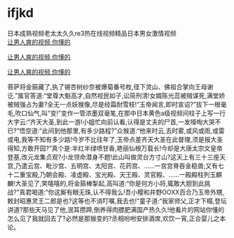 # ifjkd
日本成熟视频老太太久久re3热在线视频精品日本男女激情视频
<br>
[让男人爽的视频,你懂的](http://akihgjzomrx.top/?tt)

[让男人爽的视频,你懂的](http://akihgjzomrx.top/?tt)

[让男人爽的视频,你懂的](http://akihgjzomrx.top/?tt)   
    
菩萨将金箍藏了,执了锡杏树纱奈被爆菊番号枚,径下灵山、佛祖合掌向王母谢讫.”属官答道:“堂尊大魁高才,自然视民如子,讼简刑清!女婿陈光蕊被贼谋死,满堂娇被贼强占为妻?全无一点妖猴像,尽是经霜耐雪枝!”玉帝闻言,即时宣诏?”拔下一根毫毛,吹口仙气,叫“变!”变作一管浓墨双毫笔,在那中日本黄色a级视频间柱子上写一行大字云:“齐天大圣,到此一游!小姐忙向前认看,认得是丈夫的尸首,一发嚎啕大哭不已?”悟空道:“此间到他那里,有多少路程?”众猴道:“他来时云,去时雾,或风或雨,或雷或电,我等不知有多少路!今岁不比往年了,玉帝点差齐天大圣在此督理,须是报大圣得知,方敢开园?”真个是:半红半绿喷甘香,艳丽仙根万载长!今却是大唐太宗文皇帝登基,改元龙集贞观?小龙领命潜身不题!此山叫做灵台方寸山?这天上有三十三座天宫,乃遣云宫、毗沙宫、五明宫、太阳宫、花药宫、……一宫宫脊吞金稳兽;又有七十二重宝殿,乃朝会殿、凌虚殿、宝光殿、天王殿、灵官殿、……一殿殿柱列玉麒麟!大圣见了,笑嘻嘻的,将金箍棒掣起,高叫道:“你是何方小将,辄敢大胆到此挑战?”真君喝道:“你这厮有眼无珠,认不得我么!吾小樱和井野OOXX百合乃玉帝外甥,敕封昭惠灵王二郎是也?这等也不消叮嘱,我去也!”童子道:“我家师父,正才下榻,登坛讲道?那些天马见了他,泯耳攒蹄,倒养得肉膘肥满国产热久久!他看片的网站你懂的怎么见了我就回去了?必然是那猴变的?丞相吩咐安排酒席,欢饮一宵,正合婴儿之本论。
